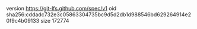 version https://git-lfs.github.com/spec/v1
oid sha256:cddadc732e3c05863304735bc9d5d2db1d988546bd629264914e20f9c4b09133
size 172774
